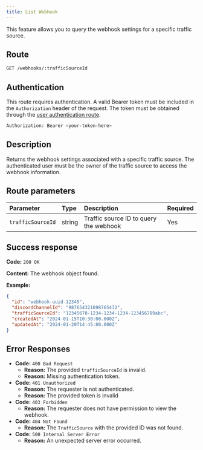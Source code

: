 ```yaml
---
title: List Webhook
---
```


This feature allows you to query the webhook settings for a specific traffic source.

## Route

```bash
GET /webhooks/:trafficSourceId
```

## Authentication

This route requires authentication. A valid Bearer token must be included in the `Authorization` header of the request. The token must be obtained through the [user authentication route](/en/user/authuser/).

```bash
Authorization: Bearer <your-token-here>
```

## Description

Returns the webhook settings associated with a specific traffic source. The authenticated user must be the owner of the traffic source to access the webhook information.

## Route parameters

| Parameter         | Type   | Description                            | Required |
| :---------------- | :----- | :------------------------------------- | :------- |
| `trafficSourceId` | string | Traffic source ID to query the webhook | Yes      |

## Success response

**Code:** `200 OK`

**Content:** The webhook object found.

**Example:**

```json
{
  "id": "webhook-uuid-12345",
  "discordChannelId": "987654321098765432",
  "trafficSourceId": "12345678-1234-1234-1234-123456789abc",
  "createdAt": "2024-01-15T10:30:00.000Z",
  "updatedAt": "2024-01-20T14:45:00.000Z"
}
```

## Error Responses

- **Code:** `400 Bad Request`
  - **Reason:** The provided `trafficSourceId` is invalid.
  - **Reason:** Missing authentication token.
- **Code:** `401 Unauthorized`
  - **Reason:** The requester is not authenticated.
  - **Reason:** The provided token is invalid
- **Code:** `403 Forbidden`
  - **Reason:** The requester does not have permission to view the webhook.
- **Code:** `404 Not Found`
  - **Reason:** The `TrafficSource` with the provided ID was not found.
- **Code:** `500 Internal Server Error`
  - **Reason:** An unexpected server error occurred.

